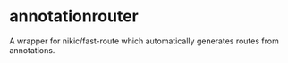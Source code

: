 # annotationrouter
A wrapper for nikic/fast-route which automatically generates routes from annotations.
